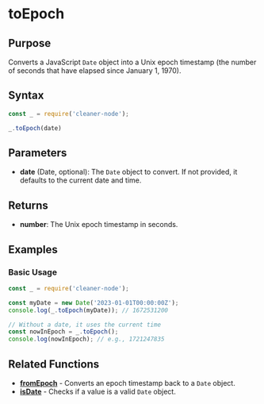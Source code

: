 # toEpoch

## Purpose
Converts a JavaScript `Date` object into a Unix epoch timestamp (the number of seconds that have elapsed since January 1, 1970).

## Syntax
```javascript
const _ = require('cleaner-node');

_.toEpoch(date)
```

## Parameters
- **date** (Date, optional): The `Date` object to convert. If not provided, it defaults to the current date and time.

## Returns
- **number**: The Unix epoch timestamp in seconds.

## Examples

### Basic Usage
```javascript
const _ = require('cleaner-node');

const myDate = new Date('2023-01-01T00:00:00Z');
console.log(_.toEpoch(myDate)); // 1672531200

// Without a date, it uses the current time
const nowInEpoch = _.toEpoch();
console.log(nowInEpoch); // e.g., 1721247835
```

## Related Functions
- **[fromEpoch](./from-epoch.md)** - Converts an epoch timestamp back to a `Date` object.
- **[isDate](./is-date.md)** - Checks if a value is a valid `Date` object. 